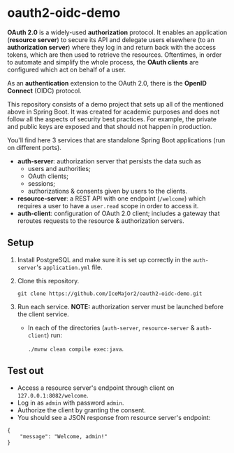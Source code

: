 # oauth2-oidc-demo
**OAuth 2.0** is a widely-used **authorization** protocol. It enables an application (**resource server**) to secure its API
and delegate users elsewhere (to an **authorization server**) where they log in and return back with the access tokens,
which are then used to retrieve the resources. Oftentimes, in order to automate and simplify the whole process, the
**OAuth clients** are configured which act on behalf of a user.

As an **authentication** extension to the OAuth 2.0, there is the **OpenID Connect** (OIDC) protocol.

This repository consists of a demo project that sets up all of the mentioned above in Spring Boot. It was created for academic purposes
and does not follow all the aspects of security best practices. For example, the private and public keys are exposed and that should
not happen in production.

You'll find here 3 services that are standalone Spring Boot applications (run on different ports).
* **auth-server**: authorization server that persists the data such as
    * users and authorities;
    * OAuth clients;
    * sessions;
    * authorizations & consents given by users to the clients.
* **resource-server**: a REST API with one endpoint (`/welcome`) which requires a user to have a `user.read` scope in order to access it.
* **auth-client**: configuration of OAuth 2.0 client; includes a gateway that reroutes requests to the resource & authorization servers.
## Setup
1. Install PostgreSQL and make sure it is set up correctly in the `auth-server`'s `application.yml` file.
2. Clone this repository.

    `git clone https://github.com/IceMajor2/oauth2-oidc-demo.git`

3. Run each service. **NOTE:** authorization server must be launched before the client service.
   
     * In each of the directories (`auth-server`, `resource-server` & `auth-client`) run:
  
       `./mvnw clean compile exec:java`.

## Test out
* Access a resource server's endpoint through client on `127.0.0.1:8082/welcome`.
* Log in as `admin` with password `admin`.
* Authorize the client by granting the consent.
* You should see a JSON response from resource server's endpoint:
```
{
    "message": "Welcome, admin!"
}
```

